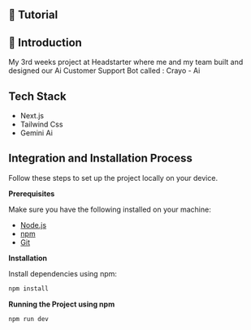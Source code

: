 ## 🚨 Tutorial

## <a name="introduction">🤖 Introduction</a>

My 3rd weeks project at Headstarter where me and my team built and designed our Ai Customer Support Bot called : Crayo - Ai

## <a name="tech-stack">Tech Stack</a>

- Next.js
- Tailwind Css
- Gemini Ai

## <a name="quick-start">Integration and Installation Process</a>

Follow these steps to set up the project locally on your device.

**Prerequisites**

Make sure you have the following installed on your machine:

- [Node.js](https://nodejs.org/en)
- [npm](https://www.npmjs.com/)
- [Git](https://git-scm.com/)


**Installation**

Install dependencies using npm:

```bash
npm install
```

**Running the Project using npm**

```bash
npm run dev
```
